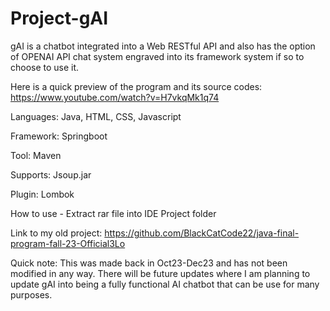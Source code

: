 # Project-gAI

gAI is a chatbot integrated into a Web RESTful API and also has the option of OPENAI API chat system engraved into its framework system if so to choose to use it.

Here is a quick preview of the program and its source codes: https://www.youtube.com/watch?v=H7vkqMk1q74

Languages: Java, HTML, CSS, Javascript

Framework: Springboot

Tool: Maven

Supports: Jsoup.jar

Plugin: Lombok

How to use - Extract rar file into IDE Project folder


Link to my old project: https://github.com/BlackCatCode22/java-final-program-fall-23-Official3Lo

Quick note: This was made back in Oct23-Dec23 and has not been modified in any way. There will be future updates where I am planning to update gAI into being a fully functional AI chatbot that can be use for many purposes.
